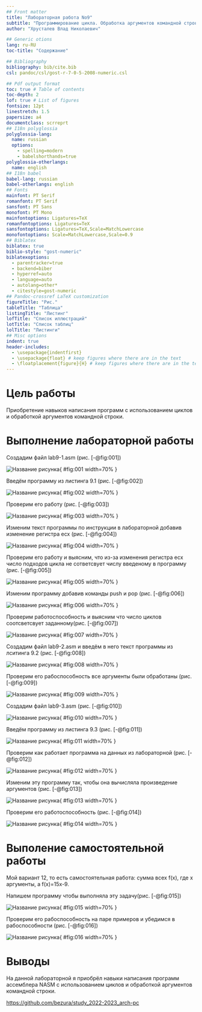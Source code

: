```yaml
---
## Front matter
title: "Лабораторная работа No9"
subtitle: "Программирование цикла. Обработка аргументов командной строки."
author: "Хрусталев Влад Николаевич"

## Generic otions
lang: ru-RU
toc-title: "Содержание"

## Bibliography
bibliography: bib/cite.bib
csl: pandoc/csl/gost-r-7-0-5-2008-numeric.csl

## Pdf output format
toc: true # Table of contents
toc-depth: 2
lof: true # List of figures
fontsize: 12pt
linestretch: 1.5
papersize: a4
documentclass: scrreprt
## I18n polyglossia
polyglossia-lang:
  name: russian
  options:
	- spelling=modern
	- babelshorthands=true
polyglossia-otherlangs:
  name: english
## I18n babel
babel-lang: russian
babel-otherlangs: english
## Fonts
mainfont: PT Serif
romanfont: PT Serif
sansfont: PT Sans
monofont: PT Mono
mainfontoptions: Ligatures=TeX
romanfontoptions: Ligatures=TeX
sansfontoptions: Ligatures=TeX,Scale=MatchLowercase
monofontoptions: Scale=MatchLowercase,Scale=0.9
## Biblatex
biblatex: true
biblio-style: "gost-numeric"
biblatexoptions:
  - parentracker=true
  - backend=biber
  - hyperref=auto
  - language=auto
  - autolang=other*
  - citestyle=gost-numeric
## Pandoc-crossref LaTeX customization
figureTitle: "Рис."
tableTitle: "Таблица"
listingTitle: "Листинг"
lofTitle: "Список иллюстраций"
lotTitle: "Список таблиц"
lolTitle: "Листинги"
## Misc options
indent: true
header-includes:
  - \usepackage{indentfirst}
  - \usepackage{float} # keep figures where there are in the text
  - \floatplacement{figure}{H} # keep figures where there are in the text
---
```


# Цель работы

Приобретение навыков написания программ с использованием циклов и обработкой аргументов командной строки.

# Выполнение лабораторной работы

Создадим файл lab9-1.asm (рис. [-@fig:001])

![Название рисунка](image/1.png){ #fig:001 width=70% }

Введём программу из листинга 9.1 (рис. [-@fig:002])

![Название рисунка](image/2.png){ #fig:002 width=70% }

Проверим его работу (рис. [-@fig:003])

![Название рисунка](image/3.png){ #fig:003 width=70% }

Изменим текст программы по инструкции в лабораторной добавив изменение регистра ecx (рис. [-@fig:004])

![Название рисунка](image/4.png){ #fig:004 width=70% }

Проверим его работу и выясним, что из-за изменения регистра ecx число подходов цикла не сответсвует числу введеному в программу (рис. [-@fig:005])

![Название рисунка](image/5.png){ #fig:005 width=70% }

Изменим программу добавив команды push и pop (рис. [-@fig:006])

![Название рисунка](image/6.png){ #fig:006 width=70% }

Проверим работоспособность и выясним что число циклов соотсветсвует заданному(рис. [-@fig:007])

![Название рисунка](image/7.png){ #fig:007 width=70% }

Создадим файл lab9-2.asm и введём в него текст программы из лситинга 9.2 (рис. [-@fig:008])

![Название рисунка](image/8.png){ #fig:008 width=70% }

Проверим его рабоспособность все аргументы были обработаны (рис. [-@fig:009])

![Название рисунка](image/9.png){ #fig:009 width=70% }

Создадим файл lab9-3.asm (рис. [-@fig:010])

![Название рисунка](image/10.png){ #fig:010 width=70% }

Введём программу из листинга 9.3 (рис. [-@fig:011])

![Название рисунка](image/11.png){ #fig:011 width=70% }

Проверим как работает программа на данных из лабораторной (рис. [-@fig:012])

![Название рисунка](image/12.png){ #fig:012 width=70% }

Изменим эту программу так, чтобы она вычисляла произведение аргументов (рис. [-@fig:013])

![Название рисунка](image/13.png){ #fig:013 width=70% }

Проверим его работоспособность (рис. [-@fig:014])

![Название рисунка](image/14.png){ #fig:014 width=70% }

# Выполение самостоятельной работы

Мой вариант 12, то есть самостоятельная работа: сумма всех f(x), где x аргументы, а f(x)=15x-9. 

Напишем программу чтобы выполняла эту задачу(рис. [-@fig:015])

![Название рисунка](image/15.png){ #fig:015 width=70% }

Проверим его рабоспособность на паре примеров и убедимся в рабоспособности (рис. [-@fig:016])

![Название рисунка](image/16.png){ #fig:016 width=70% }

# Выводы

На данной лабораторной я приобрёл навыки написания программ ассемблера NASM с использованием циклов и обработкой аргументов командной строки.

https://github.com/bezura/study_2022-2023_arch-pc
